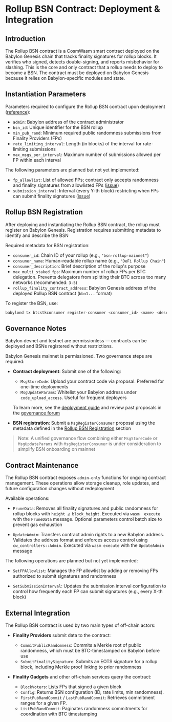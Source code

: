 # Rollup BSN Contract: Deployment & Integration

## Introduction

The Rollup BSN contract is a CosmWasm smart contract deployed on the Babylon Genesis
chain that tracks finality signatures for rollup blocks. It verifies who signed,
detects double-signing, and reports misbehavior for slashing. This is the core and only
contract that a rollup needs to deploy to become a BSN. The contract must be deployed
on Babylon Genesis because it relies on Babylon-specific modules and state.


## Instantiation Parameters

Parameters required to configure the Rollup BSN contract upon deployment ([reference](../contracts/finality/src/msg.rs#L12-L19)):

- `admin`: Babylon address of the contract administrator
- `bsn_id`: Unique identifier for the BSN rollup
- `min_pub_rand`: Minimum required public randomness submissions from Finality Providers (FPs)
- `rate_limiting_interval`: Length (in blocks) of the interval for rate-limiting submissions
- `max_msgs_per_interval`: Maximum number of submissions allowed per FP within each interval

The following parameters are planned but not yet implemented:
- `fp_allowlist`: List of allowed FPs; contract only accepts randomness and finality signatures from allowlisted FPs ([issue](https://github.com/babylonlabs-io/rollup-bsn-contracts/issues/72))
- `submission_interval`: Interval (every Y-th block) restricting when FPs can submit finality signatures ([issue](https://github.com/babylonlabs-io/rollup-bsn-contracts/issues/78))

## Rollup BSN Registration
After deploying and instantiating the Rollup BSN contract, the
rollup must register on Babylon Genesis. Registration requires 
submitting metadata to identify and describe the BSN

Required metadata for BSN registration:
- `consumer_id`: Chain ID of your rollup (e.g., `"bsn-rollup-mainnet"`)
- `consumer_name`: Human-readable rollup name (e.g., `"DeFi Rollup Chain"`)
- `consumer_description`: Brief description of the rollup's purpose
- `max_multi_staked_fps`: Maximum number of rollup FPs per BTC delegation. Prevents delegators from splitting their BTC across too many networks (recommended: `3-5`)
- `rollup_finality_contract_address`: Babylon Genesis address of the deployed Rollup BSN contract (`bbn1...` format)

To register the BSN, use:
```bash
babylond tx btcstkconsumer register-consumer <consumer_id> <name> <description> <max_multi_staked_fps> <rollup_finality_contract_address> [flags]
```

## Governance Notes
Babylon devnet and testnet are permissionless — contracts can be deployed and BSNs registered without restrictions.

Babylon Genesis mainnet is permissioned. Two governance steps are
required:

- **Contract deployment**:  Submit one of the following:
   - `MsgStoreCode`: Upload your contract code via proposal. Preferred for one-time deployments
  - `MsgUpdateParams`: Whitelist your Babylon address under ` code_upload_access`. Useful for frequent deployers

  To learn more, see the [deployment guide](https://docs.babylonlabs.io/guides/governance/submit_proposals/smart_contract_deployment/) 
  and review past proposals in the [governance forum](https://forum.babylon.foundation/c/gov-proposals/smart-contract-proposals/15)

- **BSN registration**:  Submit a `MsgRegisterConsumer` proposal 
using the metadata defined in the [Rollup BSN Registration](#rollup-bsn-registration) section
 
 > Note: A unified governance flow combining either `MsgStoreCode`
or `MsgUpdateParams` with `MsgRegisterConsumer` is under 
consideration to simplify BSN onboarding on mainnet

## Contract Maintenance

The Rollup BSN contract exposes `admin-only` functions for ongoing
contract management. These operations allow storage cleanup, role 
updates, and future configuration changes without redeployment

Available operations:
- `PruneData`: Removes all finality signatures and public randomness for rollup blocks with `height ≤ block_height`. Executed via `wasm 
execute` with the `PruneData` message. Optional parameters control 
batch size to prevent gas exhaustion

- `UpdateAdmin`: Transfers contract admin rights to a new Babylon address. Validates the address format and enforces access control using `cw_controllers::Admin`. Executed via `wasm execute` with the `UpdateAdmin` message

The following operations are planned but not yet implemented:

- `SetFPAllowlist`: Manages the FP allowlist by adding or removing FPs authorized to submit signatures and randomness

- `SetSubmissionInterval`: Updates the submission interval configuration to control how frequently each FP can submit signatures (e.g., every X-th block)

## External Integration

The Rollup BSN contract is used by two main types of off-chain actors:

- **Finality Providers** submit data to the contract:
  - `CommitPublicRandomness`: Commits a Merkle root of public
 randomness, which must be BTC-timestamped on Babylon before use
  - `SubmitFinalitySignature`: Submits an EOTS signature for a 
  rollup block, including Merkle proof linking to prior randomness

- **Finality Gadgets** and other off-chain services query the 
contract:
  - `BlockVoters`: Lists FPs that signed a given block
  - `Config`: Returns BSN configuration (ID, rate limits, min 
  randomness).
  - `FirstPubRandCommit` / `LastPubRandCommit`: Retrieves commitment 
  ranges for a given FP.
  - `ListPubRandCommit`: Paginates randomness commitments for 
  coordination with BTC timestamping


